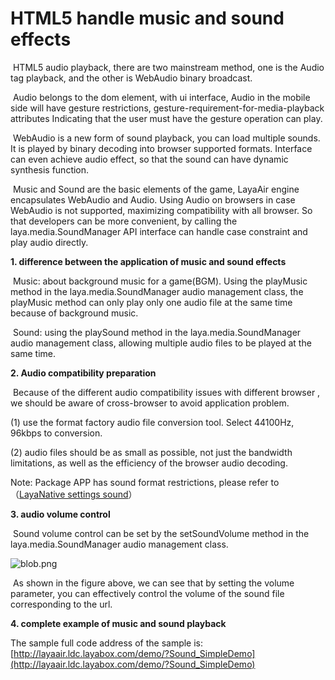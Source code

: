 # HTML5 handle music and sound effects


​        HTML5 audio playback, there are two mainstream  method, one is the Audio tag playback, and the other is WebAudio binary broadcast.

​        Audio belongs to the dom element, with ui interface, Audio in the mobile side will have gesture restrictions, gesture-requirement-for-media-playback attributes Indicating that the user must have the gesture operation can play.

​        WebAudio is a new form of sound playback, you can load multiple sounds. It is played by binary decoding into browser supported formats. Interface can even achieve audio effect, so that the sound can have dynamic synthesis function.


​        Music and Sound are the basic elements of the game, LayaAir engine encapsulates WebAudio and Audio. Using Audio on browsers in case WebAudio is not supported, maximizing compatibility with all browser. So that developers can be more convenient, by calling the laya.media.SoundManager API interface can  handle case constraint and play audio directly.


**1. difference between the application of music and sound effects**

​        ​Music: about background music for a game(BGM). Using the playMusic method in the laya.media.SoundManager audio management class, the playMusic method can only play only one audio file at the same time because of background music. 

​        Sound: using the playSound method in the laya.media.SoundManager audio management class, allowing multiple audio files to be played at the same time.

**2.  Audio compatibility preparation**

​        Because of the different audio compatibility issues with different browser ,  we should be aware of cross-browser to avoid application problem.

 (1) use the format factory audio file conversion tool. Select 44100Hz, 96kbps to conversion.

 (2) audio files should be as small as possible, not just the bandwidth limitations, as well as the efficiency of the browser audio decoding.


Note: Package APP has sound format restrictions, please refer to（[LayaNative settings sound](http://ldc.layabox.com/doc/?language=en&nav=en-as-6-1-3)）

**3.  audio volume control**

​        Sound volume control can be set by the setSoundVolume method in the laya.media.SoundManager audio management class.

![blob.png](http://old.ldc.layabox.com/uploadfile/image/20170110/1484019651349259.png)

​        As shown in the figure above, we can see that by setting the volume parameter, you can effectively control the volume of the sound file corresponding to the url.

**4. complete example of music and sound playback**

The sample full code address of the sample is: [http://layaair.ldc.layabox.com/demo/?Sound_SimpleDemo](http://layaair.ldc.layabox.com/demo/?Sound_SimpleDemo)

